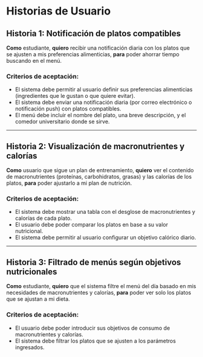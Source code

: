 # Historias de Usuario

## Historia 1: Notificación de platos compatibles
**Como** estudiante, **quiero** recibir una notificación diaria con los platos que se ajusten a mis preferencias alimenticias, **para** poder ahorrar tiempo buscando en el menú.

### Criterios de aceptación:
- El sistema debe permitir al usuario definir sus preferencias alimenticias (ingredientes que le gustan o que quiere evitar).
- El sistema debe enviar una notificación diaria (por correo electrónico o notificación push) con platos compatibles.
- El menú debe incluir el nombre del plato, una breve descripción, y el comedor universitario donde se sirve.

---

## Historia 2: Visualización de macronutrientes y calorías
**Como** usuario que sigue un plan de entrenamiento, **quiero** ver el contenido de macronutrientes (proteínas, carbohidratos, grasas) y las calorías de los platos, **para** poder ajustarlo a mi plan de nutrición.

### Criterios de aceptación:
- El sistema debe mostrar una tabla con el desglose de macronutrientes y calorías de cada plato.
- El usuario debe poder comparar los platos en base a su valor nutricional.
- El sistema debe permitir al usuario configurar un objetivo calórico diario.

---

## Historia 3: Filtrado de menús según objetivos nutricionales
**Como** estudiante, **quiero** que el sistema filtre el menú del día basado en mis necesidades de macronutrientes y calorías, **para** poder ver solo los platos que se ajustan a mi dieta.

### Criterios de aceptación:
- El usuario debe poder introducir sus objetivos de consumo de macronutrientes y calorías.
- El sistema debe filtrar los platos que se ajusten a los parámetros ingresados.

